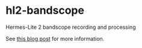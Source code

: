 # hl2-bandscope
Hermes-Lite 2 bandscope recording and processing

See [this blog post](http://destevez.net/2018/01/saving-and-plotting-bandscope-data-with-the-hermes-lite-2/) for more information.
